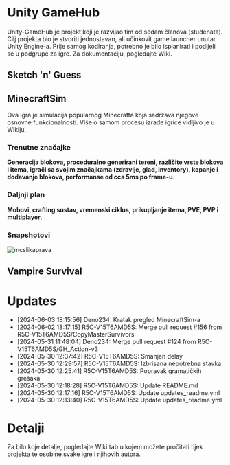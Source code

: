 # Unity GameHub
Unity-GameHub je projekt koji je razvijao tim od sedam članova (studenata). Cilj projekta bio je stvoriti jednostavan, ali učinkovit game launcher unutar Unity Engine-a. 
Prije samog kodiranja, potrebno je bilo isplanirati i podijeli se u podgrupe za igre. Za dokumentaciju, pogledajte Wiki.

## Sketch 'n' Guess


## MinecraftSim
Ova igra je simulacija popularnog Minecrafta koja sadržava njegove osnovne funkcionalnosti. Više o samom procesu izrade igrice vidljivo je u Wikiju.

### Trenutne značajke
**Generacija blokova, proceduralno generirani tereni, različite vrste blokova i itema, igrači sa svojim značajkama (zdravlje, glad, inventory), kopanje i dodavanje blokova, performanse od cca 5ms po frame-u**.

### Daljnji plan
**Mobovi, crafting sustav, vremenski ciklus, prikupljanje itema, PVE, PVP i multiplayer**. 

### Snapshotovi
![mcslikaprava](https://github.com/R5C-V15T6AMD5S/Unity-GameHub/assets/98615170/e80f984a-4a16-46d7-801d-105a7e0bad6c)



## Vampire Survival


# Updates
- [2024-06-03 18:15:56] Deno234: Kratak pregled MinecraftSim-a
- [2024-06-02 18:17:15] R5C-V15T6AMD5S: Merge pull request #156 from R5C-V15T6AMD5S/CopyMasterSurvivors
- [2024-05-31 11:48:04] Deno234: Merge pull request #124 from R5C-V15T6AMD5S/GH_Action-v3
- [2024-05-30 12:37:42] R5C-V15T6AMD5S: Smanjen delay
- [2024-05-30 12:29:57] R5C-V15T6AMD5S: Izbrisana nepotrebna stavka
- [2024-05-30 12:25:41] R5C-V15T6AMD5S: Popravak gramatičkih grešaka 
- [2024-05-30 12:18:28] R5C-V15T6AMD5S: Update README.md
- [2024-05-30 12:17:16] R5C-V15T6AMD5S: Update updates_readme.yml
- [2024-05-30 12:13:40] R5C-V15T6AMD5S: Update updates_readme.yml


# Detalji
Za bilo koje detalje, pogledajte Wiki tab u kojem možete pročitati tijek projekta te osobine svake igre i njihovih autora.
